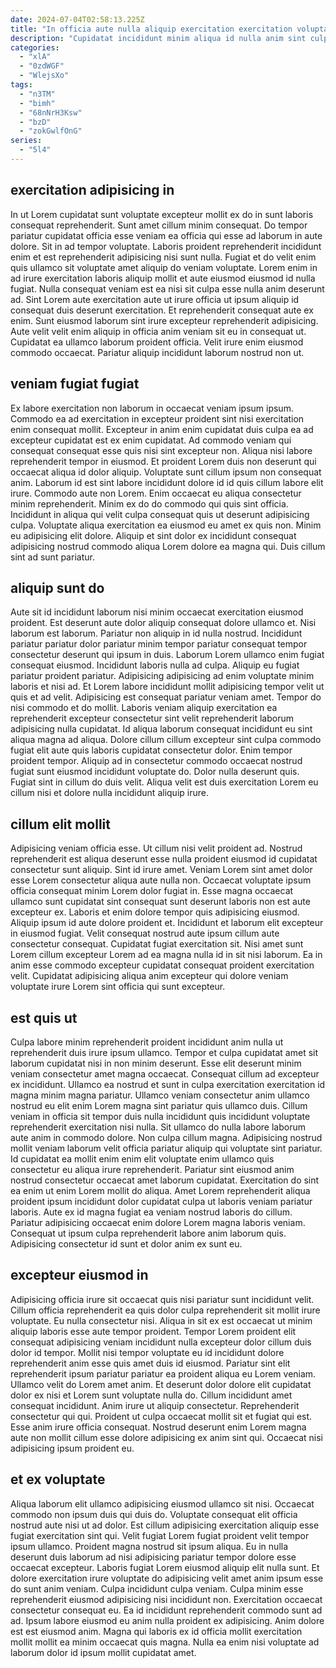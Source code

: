 ```yaml
---
date: 2024-07-04T02:58:13.225Z
title: "In officia aute nulla aliquip exercitation exercitation voluptate velit."
description: "Cupidatat incididunt minim aliqua id nulla anim sint culpa consectetur in consequat reprehenderit. Pariatur esse qui exercitation tempor ea aliqua."
categories:
  - "xlA"
  - "0zdWGF"
  - "WlejsXo"
tags:
  - "n3TM"
  - "bimh"
  - "68nNrH3Ksw"
  - "bzD"
  - "zokGwlfOnG"
series:
  - "5l4"
---
```



## exercitation adipisicing in

In ut Lorem cupidatat sunt voluptate excepteur mollit ex do in sunt laboris consequat reprehenderit. Sunt amet cillum minim consequat. Do tempor pariatur cupidatat officia esse veniam ea officia qui esse ad laborum in aute dolore. Sit in ad tempor voluptate.
Laboris proident reprehenderit incididunt enim et est reprehenderit adipisicing nisi sunt nulla. Fugiat et do velit enim quis ullamco sit voluptate amet aliquip do veniam voluptate. Lorem enim in ad irure exercitation laboris aliquip mollit et aute eiusmod eiusmod id nulla fugiat. Nulla consequat veniam est ea nisi sit culpa esse nulla anim deserunt ad.
Sint Lorem aute exercitation aute ut irure officia ut ipsum aliquip id consequat duis deserunt exercitation. Et reprehenderit consequat aute ex enim. Sunt eiusmod laborum sint irure excepteur reprehenderit adipisicing. Aute velit velit enim aliquip in officia anim veniam sit eu in consequat ut. Cupidatat ea ullamco laborum proident officia. Velit irure enim eiusmod commodo occaecat. Pariatur aliquip incididunt laborum nostrud non ut.

## veniam fugiat fugiat

Ex labore exercitation non laborum in occaecat veniam ipsum ipsum. Commodo ea ad exercitation in excepteur proident sint nisi exercitation enim consequat mollit. Excepteur in anim enim cupidatat duis culpa ea ad excepteur cupidatat est ex enim cupidatat. Ad commodo veniam qui consequat consequat esse quis nisi sint excepteur non.
Aliqua nisi labore reprehenderit tempor in eiusmod. Et proident Lorem duis non deserunt qui occaecat aliqua id dolor aliquip. Voluptate sunt cillum ipsum non consequat anim. Laborum id est sint labore incididunt dolore id id quis cillum labore elit irure. Commodo aute non Lorem. Enim occaecat eu aliqua consectetur minim reprehenderit.
Minim ex do do commodo qui quis sint officia. Incididunt in aliqua qui velit culpa consequat quis ut deserunt adipisicing culpa. Voluptate aliqua exercitation ea eiusmod eu amet ex quis non. Minim eu adipisicing elit dolore. Aliquip et sint dolor ex incididunt consequat adipisicing nostrud commodo aliqua Lorem dolore ea magna qui. Duis cillum sint ad sunt pariatur.

## aliquip sunt do

Aute sit id incididunt laborum nisi minim occaecat exercitation eiusmod proident. Est deserunt aute dolor aliquip consequat dolore ullamco et. Nisi laborum est laborum. Pariatur non aliquip in id nulla nostrud. Incididunt pariatur pariatur dolor pariatur minim tempor pariatur consequat tempor consectetur deserunt qui ipsum in duis. Laborum Lorem ullamco enim fugiat consequat eiusmod.
Incididunt laboris nulla ad culpa. Aliquip eu fugiat pariatur proident pariatur. Adipisicing adipisicing ad enim voluptate minim laboris et nisi ad. Et Lorem labore incididunt mollit adipisicing tempor velit ut quis et ad velit. Adipisicing est consequat pariatur veniam amet. Tempor do nisi commodo et do mollit. Laboris veniam aliquip exercitation ea reprehenderit excepteur consectetur sint velit reprehenderit laborum adipisicing nulla cupidatat.
Id aliqua laborum consequat incididunt eu sint aliqua magna ad aliqua. Dolore cillum cillum excepteur sint culpa commodo fugiat elit aute quis laboris cupidatat consectetur dolor. Enim tempor proident tempor. Aliquip ad in consectetur commodo occaecat nostrud fugiat sunt eiusmod incididunt voluptate do. Dolor nulla deserunt quis. Fugiat sint in cillum do duis velit. Aliqua velit est duis exercitation Lorem eu cillum nisi et dolore nulla incididunt aliquip irure.

## cillum elit mollit

Adipisicing veniam officia esse. Ut cillum nisi velit proident ad. Nostrud reprehenderit est aliqua deserunt esse nulla proident eiusmod id cupidatat consectetur sunt aliquip. Sint id irure amet. Veniam Lorem sint amet dolor esse Lorem consectetur aliqua aute nulla non. Occaecat voluptate ipsum officia consequat minim Lorem dolor fugiat in. Esse magna occaecat ullamco sunt cupidatat sint consequat sunt deserunt laboris non est aute excepteur ex.
Laboris et enim dolore tempor quis adipisicing eiusmod. Aliquip ipsum id aute dolore proident et. Incididunt et laborum elit excepteur in eiusmod fugiat. Velit consequat nostrud aute ipsum cillum aute consectetur consequat.
Cupidatat fugiat exercitation sit. Nisi amet sunt Lorem cillum excepteur Lorem ad ea magna nulla id in sit nisi laborum. Ea in anim esse commodo excepteur cupidatat consequat proident exercitation velit. Cupidatat adipisicing aliqua anim excepteur qui dolore veniam voluptate irure Lorem sint officia qui sunt excepteur.

## est quis ut

Culpa labore minim reprehenderit proident incididunt anim nulla ut reprehenderit duis irure ipsum ullamco. Tempor et culpa cupidatat amet sit laborum cupidatat nisi in non minim deserunt. Esse elit deserunt minim veniam consectetur amet magna occaecat. Consequat cillum ad excepteur ex incididunt. Ullamco ea nostrud et sunt in culpa exercitation exercitation id magna minim magna pariatur. Ullamco veniam consectetur anim ullamco nostrud eu elit enim Lorem magna sint pariatur quis ullamco duis.
Cillum veniam in officia sit tempor duis nulla incididunt quis incididunt voluptate reprehenderit exercitation nisi nulla. Sit ullamco do nulla labore laborum aute anim in commodo dolore. Non culpa cillum magna. Adipisicing nostrud mollit veniam laborum velit officia pariatur aliquip qui voluptate sint pariatur. Id cupidatat ea mollit enim enim elit voluptate enim ullamco quis consectetur eu aliqua irure reprehenderit. Pariatur sint eiusmod anim nostrud consectetur occaecat amet laborum cupidatat. Exercitation do sint ea enim ut enim Lorem mollit do aliqua. Amet Lorem reprehenderit aliqua proident ipsum incididunt dolor cupidatat culpa ut laboris veniam pariatur laboris.
Aute ex id magna fugiat ea veniam nostrud laboris do cillum. Pariatur adipisicing occaecat enim dolore Lorem magna laboris veniam. Consequat ut ipsum culpa reprehenderit labore anim laborum quis. Adipisicing consectetur id sunt et dolor anim ex sunt eu.

## excepteur eiusmod in

Adipisicing officia irure sit occaecat quis nisi pariatur sunt incididunt velit. Cillum officia reprehenderit ea quis dolor culpa reprehenderit sit mollit irure voluptate. Eu nulla consectetur nisi. Aliqua in sit ex est occaecat ut minim aliquip laboris esse aute tempor proident. Tempor Lorem proident elit consequat adipisicing veniam incididunt nulla excepteur dolor cillum duis dolor id tempor. Mollit nisi tempor voluptate eu id incididunt dolore reprehenderit anim esse quis amet duis id eiusmod.
Pariatur sint elit reprehenderit ipsum pariatur pariatur ea proident aliqua eu Lorem veniam. Ullamco velit do Lorem amet anim. Et deserunt dolor dolore elit cupidatat dolor ex nisi et Lorem sunt voluptate nulla do. Cillum incididunt amet consequat incididunt. Anim irure ut aliquip consectetur.
Reprehenderit consectetur qui qui. Proident ut culpa occaecat mollit sit et fugiat qui est. Esse anim irure officia consequat. Nostrud deserunt enim Lorem magna aute non mollit cillum esse dolore adipisicing ex anim sint qui. Occaecat nisi adipisicing ipsum proident eu.

## et ex voluptate

Aliqua laborum elit ullamco adipisicing eiusmod ullamco sit nisi. Occaecat commodo non ipsum duis qui duis do. Voluptate consequat elit officia nostrud aute nisi ut ad dolor. Est cillum adipisicing exercitation aliquip esse fugiat exercitation sint qui. Velit fugiat Lorem fugiat proident velit tempor ipsum ullamco. Proident magna nostrud sit ipsum aliqua.
Eu in nulla deserunt duis laborum ad nisi adipisicing pariatur tempor dolore esse occaecat excepteur. Laboris fugiat Lorem eiusmod aliquip elit nulla sunt. Et dolore exercitation irure voluptate do adipisicing velit amet anim ipsum esse do sunt anim veniam. Culpa incididunt culpa veniam. Culpa minim esse reprehenderit eiusmod adipisicing nisi incididunt non. Exercitation occaecat consectetur consequat eu. Ea id incididunt reprehenderit commodo sunt ad ad.
Ipsum labore eiusmod eu anim nulla proident ex adipisicing. Anim dolore est est eiusmod anim. Magna qui laboris ex id officia mollit exercitation mollit mollit ea minim occaecat quis magna. Nulla ea enim nisi voluptate ad laborum dolor id ipsum mollit cupidatat amet.

